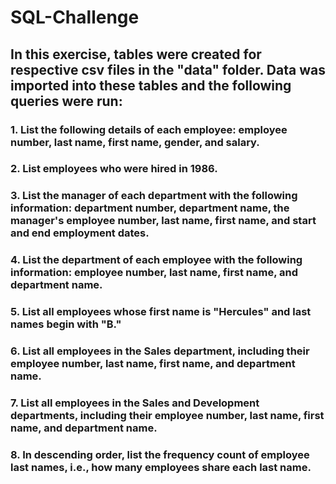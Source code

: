 # SQL-Challenge

## In this exercise, tables were created for respective csv files in the "data" folder. Data was imported into these tables and the following queries were run:

  ### 1. List the following details of each employee: employee number, last name, first name, gender, and salary.


  ### 2. List employees who were hired in 1986.


  ### 3. List the manager of each department with the following information: department number, department name, the manager's employee number, last name, first name, and start and end employment dates.


  ### 4. List the department of each employee with the following information: employee number, last name, first name, and department name.


  ### 5. List all employees whose first name is "Hercules" and last names begin with "B."


  ### 6. List all employees in the Sales department, including their employee number, last name, first name, and department name.


  ### 7. List all employees in the Sales and Development departments, including their employee number, last name, first name, and department name.


  ### 8. In descending order, list the frequency count of employee last names, i.e., how many employees share each last name.

